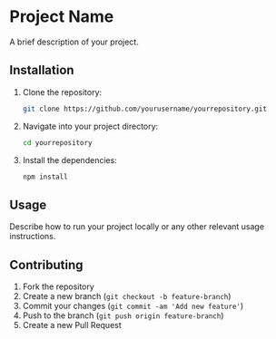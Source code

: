# Project Name

A brief description of your project.

## Installation

1. Clone the repository:
    ```bash
    git clone https://github.com/yourusername/yourrepository.git
    ```

2. Navigate into your project directory:
    ```bash
    cd yourrepository
    ```

3. Install the dependencies:
    ```bash
    npm install
    ```

## Usage

Describe how to run your project locally or any other relevant usage instructions.

## Contributing

1. Fork the repository
2. Create a new branch (`git checkout -b feature-branch`)
3. Commit your changes (`git commit -am 'Add new feature'`)
4. Push to the branch (`git push origin feature-branch`)
5. Create a new Pull Request
